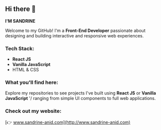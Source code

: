 ## Hi there 👋  
**I'M SANDRINE**

Welcome to my GitHub!
I'm a **Front-End Developer** passionate about designing and building interactive and responsive web experiences.

### Tech Stack:

* **React JS**
* **Vanilla JavaScript**
* HTML & CSS

### What you'll find here:

Explore my repositories to see projects I've built using **React JS** or **Vanilla JavaScript** '/
ranging from simple UI components to full web applications.

### Check out my website:

[👉 www.sandrine-anid.com](http://www.sandrine-anid.com)




